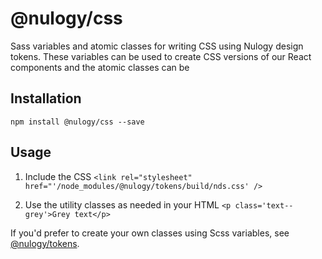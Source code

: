 # @nulogy/css
Sass variables and atomic classes for writing CSS using Nulogy design tokens. These variables can be used to create CSS versions of our React components and the atomic classes can be 

## Installation 
`npm install @nulogy/css --save`

## Usage
1. Include the CSS 
`<link rel="stylesheet" href="'/node_modules/@nulogy/tokens/build/nds.css' />`

2. Use the utility classes as needed in your HTML
`<p class='text--grey'>Grey text</p>`

If you'd prefer to create your own classes using Scss variables, see [@nulogy/tokens](https://www.npmjs.com/package/@nulogy/tokens). 


